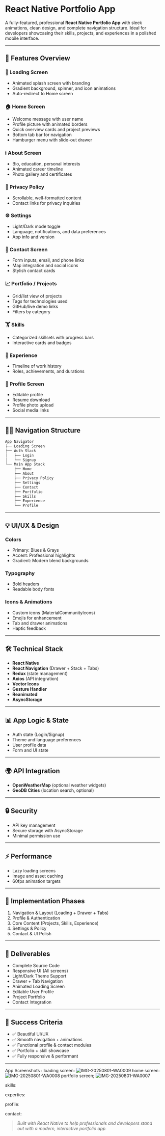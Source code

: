 # React Native Portfolio App

A fully-featured, professional **React Native Portfolio App** with sleek animations, clean design, and complete navigation structure. Ideal for developers showcasing their skills, projects, and experiences in a polished mobile interface.

---

## 🌟 Features Overview

### 🚀 Loading Screen

* Animated splash screen with branding
* Gradient background, spinner, and icon animations
* Auto-redirect to Home screen

### 🏠 Home Screen

* Welcome message with user name
* Profile picture with animated borders
* Quick overview cards and project previews
* Bottom tab bar for navigation
* Hamburger menu with slide-out drawer

### ℹ️ About Screen

* Bio, education, personal interests
* Animated career timeline
* Photo gallery and certificates

### 📃 Privacy Policy

* Scrollable, well-formatted content
* Contact links for privacy inquiries

### ⚙️ Settings

* Light/Dark mode toggle
* Language, notifications, and data preferences
* App info and version

### 📩 Contact Screen

* Form inputs, email, and phone links
* Map integration and social icons
* Stylish contact cards

### 📈 Portfolio / Projects

* Grid/list view of projects
* Tags for technologies used
* GitHub/live demo links
* Filters by category

### 🏋️ Skills

* Categorized skillsets with progress bars
* Interactive cards and badges

### 📆 Experience

* Timeline of work history
* Roles, achievements, and durations

### 👤 Profile Screen

* Editable profile
* Resume download
* Profile photo upload
* Social media links

---

## 👩‍💻 Navigation Structure

```bash
App Navigator
├── Loading Screen
├── Auth Stack
│   ├── Login
│   └── Signup
└── Main App Stack
    ├── Home
    ├── About
    ├── Privacy Policy
    ├── Settings
    ├── Contact
    ├── Portfolio
    ├── Skills
    ├── Experience
    └── Profile
```

---

## 💡 UI/UX & Design

### Colors

* Primary: Blues & Grays
* Accent: Professional highlights
* Gradient: Modern blend backgrounds

### Typography

* Bold headers
* Readable body fonts

### Icons & Animations

* Custom icons (MaterialCommunityIcons)
* Emojis for enhancement
* Tab and drawer animations
* Haptic feedback

---

## 🛠️ Technical Stack

* **React Native**
* **React Navigation** (Drawer + Stack + Tabs)
* **Redux** (state management)
* **Axios** (API integration)
* **Vector Icons**
* **Gesture Handler**
* **Reanimated**
* **AsyncStorage**

---

## 📊 App Logic & State

* Auth state (Login/Signup)
* Theme and language preferences
* User profile data
* Form and UI state

---

## 🌍 API Integration

* **OpenWeatherMap** (optional weather widgets)
* **GeoDB Cities** (location search, optional)

---

## 🔒 Security

* API key management
* Secure storage with AsyncStorage
* Minimal permission use

---

## ⚡ Performance

* Lazy loading screens
* Image and asset caching
* 60fps animation targets

---

## 🔧 Implementation Phases

1. Navigation & Layout (Loading + Drawer + Tabs)
2. Profile & Authentication
3. Core Content (Projects, Skills, Experience)
4. Settings & Policy
5. Contact & UI Polish

---

## 📅 Deliverables

* Complete Source Code
* Responsive UI (All screens)
* Light/Dark Theme Support
* Drawer + Tab Navigation
* Animated Loading Screen
* Editable User Profile
* Project Portfolio
* Contact Integration

---

## 🎉 Success Criteria

* ✅ Beautiful UI/UX
* ✅ Smooth navigation + animations
* ✅ Functional profile & contact modules
* ✅ Portfolio + skill showcase
* ✅ Fully responsive & performant

---

App Screenshots :
loading screen:
![IMG-20250801-WA0009](https://github.com/user-attachments/assets/6144c049-a436-4128-9c0b-191fc609f9d5)
home screen:
![IMG-20250801-WA0008](https://github.com/user-attachments/assets/eef39824-e101-4f13-ae98-97e2bb3c1727)
portfolio screen;
![IMG-20250801-WA0007](https://github.com/user-attachments/assets/16b63440-6a41-4086-be8e-6cfe2f3f913e)

skills:

experties:

profile:

contact:


> *Built with React Native to help professionals and developers stand out with a modern, interactive portfolio app.*
